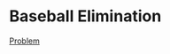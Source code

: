 # Baseball Elimination

[Problem](https://coursera.cs.princeton.edu/algs4/assignments/baseball/specification.php)
